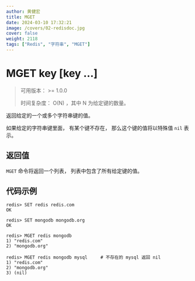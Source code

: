 ```yaml
---
author: 黄健宏
title: MGET
date: 2024-03-10 17:32:21
image: /covers/02-redisdoc.jpg
cover: false
weight: 2118
tags: ["Redis", "字符串", "MGET"]
---
```


# MGET key [key …]

> 可用版本： >= 1.0.0
> 
> 时间复杂度： O(N) ，其中 N 为给定键的数量。

返回给定的一个或多个字符串键的值。

如果给定的字符串键里面， 有某个键不存在， 那么这个键的值将以特殊值 `nil` 表示。

## 返回值

`MGET` 命令将返回一个列表， 列表中包含了所有给定键的值。

## 代码示例

```shell
redis> SET redis redis.com
OK

redis> SET mongodb mongodb.org
OK

redis> MGET redis mongodb
1) "redis.com"
2) "mongodb.org"

redis> MGET redis mongodb mysql     # 不存在的 mysql 返回 nil
1) "redis.com"
2) "mongodb.org"
3) (nil)
```